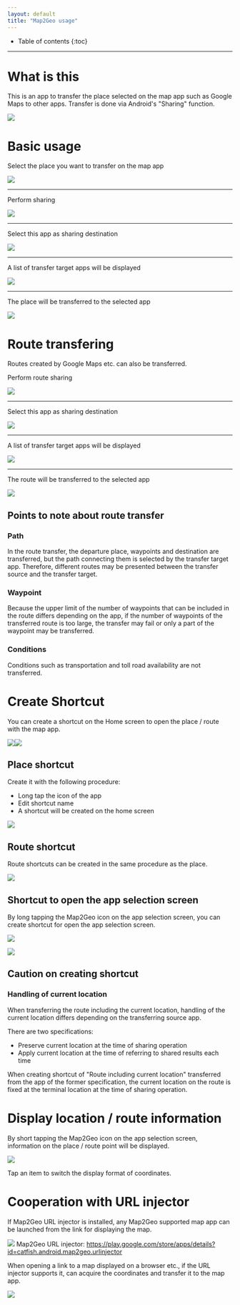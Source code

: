 ```yaml
---
layout: default
title: "Map2Geo usage"
---
```


* Table of contents
{:toc}

----

# What is this
This is an app to transfer the place selected on the map app such as Google Maps to other apps.
Transfer is done via Android's "Sharing" function.

![][whats]

# Basic usage
Select the place you want to transfer on the map app

![][basis01]

----

Perform sharing

![][basis02]

----

Select this app as sharing destination

![][basis03]

----

A list of transfer target apps will be displayed

![][basis04]

----

The place will be transferred to the selected app

![][basis05]

# Route transfering
Routes created by Google Maps etc. can also be transferred.

Perform route sharing

![][route01]

----

Select this app as sharing destination

![][route02]

----

A list of transfer target apps will be displayed

![][route03]

----

The route will be transferred to the selected app

![][route04]

## Points to note about route transfer
### Path
In the route transfer, the departure place, waypoints and destination are transferred, but the path connecting them is selected by the transfer target app.
Therefore, different routes may be presented between the transfer source and the transfer target.

### Waypoint
Because the upper limit of the number of waypoints that can be included in the route differs depending on the app, if the number of waypoints of the transferred route is too large, the transfer may fail or only a part of the waypoint may be transferred.

### Conditions
Conditions such as transportation and toll road availability are not transferred.

# Create Shortcut
You can create a shortcut on the Home screen to open the place / route with the map app.

![][shortcut01]![][shortcut02]

## Place shortcut
Create it with the following procedure:
* Long tap the icon of the app
* Edit shortcut name
* A shortcut will be created on the home screen

![][shortcut03]

## Route shortcut
Route shortcuts can be created in the same procedure as the place.

![][shortcut04]

## Shortcut to open the app selection screen
By long tapping the Map2Geo icon on the app selection screen, you can create shortcut for open the app selection screen.

![][shortcut05]

![][shortcut06]

## Caution on creating shortcut
### Handling of current location
When transferring the route including the current location, handling of the current location differs depending on the transferring source app.

There are two specifications:
* Preserve current location at the time of sharing operation
* Apply current location at the time of referring to shared results each time

When creating shortcut of "Route including current location" transferred from the app of the former specification, the current location on the route is fixed at the terminal location at the time of sharing operation.

# Display location / route information
By short tapping the Map2Geo icon on the app selection screen, information on the place / route point will be displayed.

![][placeinfo01]

Tap an item to switch the display format of coordinates.

# Cooperation with URL injector
If Map2Geo URL injector is installed, any Map2Geo supported map app can be launched from the link for displaying the map.

![][icon_injector] Map2Geo URL injector:
https://play.google.com/store/apps/details?id=catfish.android.map2geo.urlinjector

When opening a link to a map displayed on a browser etc., if the URL injector supports it, can acquire the coordinates and transfer it to the map app.

![][injector01]


[icon]:./images/ic_launcher.png
[icon_injector]:./images/map2geo_urlinjector.png

[whats]:./images/whats.png

[basis01]:./images/basis01.png
[basis02]:./images/basis02.png
[basis03]:./images/basis03.png
[basis04]:./images/basis04.png
[basis05]:./images/basis05.png

[route01]:./images/route01.png
[route02]:./images/route02.png
[route03]:./images/route03.png
[route04]:./images/route04.png

[shortcut01]:./images/shortcut01.png
[shortcut02]:./images/shortcut02.png
[shortcut03]:./images/shortcut03.png
[shortcut04]:./images/shortcut04.png
[shortcut05]:./images/shortcut05.png
[shortcut06]:./images/shortcut06.png

[placeinfo01]:./images/placeinfo01.png

[injector01]:./images/injector01.png
